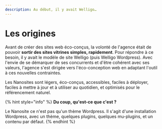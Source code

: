 ```yaml
---
description: Au début, il y avait Welligo…
---
```


# Les origines

Avant de créer des sites web éco-conçus, la volonté de l'agence était de pouvoir **sortir des sites vitrines simples, rapidement**. Pour répondre à ce besoin, il y avait le modèle de site Welligo (puis Welligo Wordpress). Avec l'envie de se démarquer de ses concurrents et d'être cohérent avec ses valeurs, l'agence s'est dirigée vers l'éco-conception web en adaptant l'outil à ces nouvelles contraintes.

Les Nanosites sont légers, éco-conçus, accessibles, faciles à déployer, faciles à mettre à jour et à utiliser au quotidien, et optimisés pour le référencement naturel.&#x20;

{% hint style="info" %}
**Du coup, qu'est-ce que c'est ?**

Le Nanosite ce n'est pas qu'un thème Wordpress. Il s'agit d'une installation Wordpress, avec un thème, quelques plugins, quelques mu-plugins, et un contenu par défaut.&#x20;
{% endhint %}



